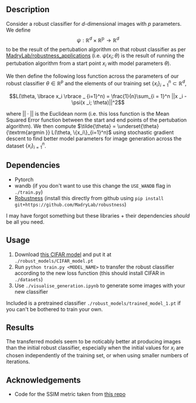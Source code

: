 ## Description
Consider a robust classifier for $d$-dimensional images with $p$ parameters. We define $$\psi : \mathbb{R}^d \times \mathbb{R^p} \rightarrow \mathbb{R}^d$$ to be the result of the pertubation algorithm on that robust classifier as per [MadryLab/robustness_applications](https://github.com/MadryLab/robustness_applications) (i.e. $\psi(x_i; \theta)$ is the result of running the pertubation algorithm from a start point $x_i$ with model parameters $\theta$).

We then define the following loss function across the parameters of our robust classifier $\theta \in \mathbb{R}^p$ and the elements of our training set $\lbrace x_i \rbrace _ {i=1}^n \subset \mathbb{R}^d$,

$$L(\theta, \lbrace x_i \rbrace _ {i=1}^n) = \frac{1}{n}\sum_{i = 1}^n ||x _i - \psi(x _i; \theta)||^2$$

where $||\cdot||$ is the Euclidean norm (i.e. this loss function is the Mean Squared Error function between the start and end points of the pertubation algorithm). We then compute $\tilde{\theta} = \underset{\theta}{\textrm{argmin  }}  L(\theta, \{x_i\}_{i=1}^n)$ using stochastic gradient descent to find better model parameters for image generation across the dataset $\{x_i\}_{i=1}^n$. 

## Dependencies
- Pytorch
- wandb (if you don't want to use this change the ```USE_WANDB``` flag in ```./train.py```)
- [Robustness](https://github.com/MadryLab/robustness) (install this directly from github using ```pip install git+https://github.com/MadryLab/robustness```)

I may have forgot something but these libraries + their dependencies *should* be all you need.

## Usage
1. Download [this CIFAR model](http://andrewilyas.com/CIFAR.pt) and put it at ```./robust_models/CIFAR_model.pt```
2. Run ```python train.py <MODEL_NAME>``` to transfer the robust classifier according to the new loss function (this should install CIFAR in ```./datasets```)
3. Use ```./visualise_generation.ipynb``` to generate some images with your new classifier

Included is a pretrained classifier ```./robust_models/trained_model_1.pt``` if you can't be bothered to train your own.

## Results
The transferred models seem to be noticably better at producing images than the initial robust classifier, especially when the initial values for $x _i$ are chosen independently of the training set, or when using smaller numbers of iterations. 

## Acknowledgements
- Code for the SSIM metric taken from [this repo](https://github.com/Po-Hsun-Su/pytorch-ssim)
